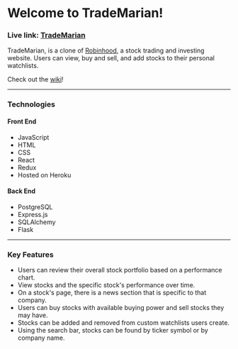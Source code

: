 # Welcome to TradeMarian!
### Live link: [TradeMarian](https://trademarian.herokuapp.com/)
TradeMarian, is a clone of [Robinhood](https://robinhood.com/us/en/), a stock trading and investing website. Users can view, buy and sell, and add stocks to their personal watchlists.

Check out the [wiki](https://github.com/jmthorn/TradeMarian/wiki)!

***

### Technologies
#### Front End
* JavaScript
* HTML
* CSS
* React
* Redux
* Hosted on Heroku
#### Back End
* PostgreSQL
* Express.js
* SQLAlchemy
* Flask

***

### Key Features
* Users can review their overall stock portfolio based on a performance chart.
* View stocks and the specific stock's performance over time.
* On a stock's page, there is a news section that is specific to that company.
* Users can buy stocks with available buying power and sell stocks they may have.
* Stocks can be added and removed from custom watchlists users create.
* Using the search bar, stocks can be found by ticker symbol or by company name.

<!-- ***

### Stretch Goals
*  -->
